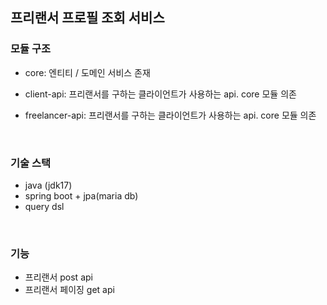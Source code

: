 ## 프리랜서 프로필 조회 서비스

### 모듈 구조
- core: 엔티티 / 도메인 서비스 존재
- client-api: 프리랜서를 구하는 클라이언트가 사용하는 api. core 모듈 의존
- freelancer-api: 프리랜서를 구하는 클라이언트가 사용하는 api. core 모듈 의존

  </br>

### 기술 스택
- java (jdk17)
- spring boot + jpa(maria db)
- query dsl
  
</br>



### 기능
- 프리랜서 post api
- 프리랜서 페이징 get api

